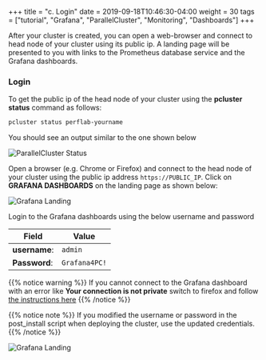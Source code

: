 +++
title = "c. Login"
date = 2019-09-18T10:46:30-04:00
weight = 30
tags = ["tutorial", "Grafana", "ParallelCluster", "Monitoring", "Dashboards"]
+++

After your cluster is created, you can open a web-browser and connect to head node of your cluster using its public ip. A landing page will be presented to you with links to the Prometheus database service and the Grafana dashboards.

### Login

To get the public ip of the head node of your cluster using the **pcluster status** command as follows:

```bash
pcluster status perflab-yourname
```

You should see an output similar to the one shown below

![ParallelCluster Status](/images/monitoring/pcluster_status.png)


Open a browser (e.g. Chrome or Firefox) and connect to the head node of your cluster using the public ip address `https://PUBLIC_IP`. Click on **GRAFANA DASHBOARDS** on the landing page as shown below:

![Grafana Landing](/images/monitoring/grafana_login.png)


Login to the Grafana dashboards using the below username and password

|   Field       |  Value       |
|---------------|--------------|
| **username**: | `admin`      |
| **Password**: | `Grafana4PC!`|

{{% notice warning %}}
If you cannot connect to the Grafana dashboard with an error like **Your connection is not private** switch to firefox and follow [the instructions here](/10-monitoring/grafana/08-grafana-errors.html#self-signed-certificate-warning)
{{% /notice %}}


{{% notice note %}}
If you modified the username or password in the post_install script when deploying the cluster, use the updated credentials.
{{% /notice %}}

![Grafana Landing](/images/monitoring/grafana-db-login.png)
